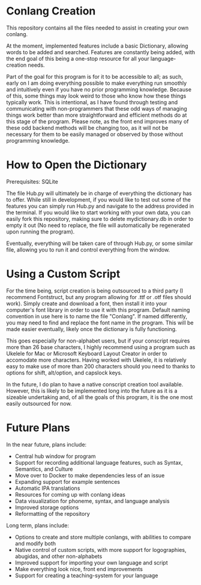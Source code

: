 # Conlang Creation

This repository contains all the files needed to assist in creating your own conlang.

At the moment, implemented features include a basic Dictionary, allowing words to be added and searched. Features are constantly being added, with the end goal of this being a one-stop resource for all your language-creation needs.

Part of the goal for this program is for it to be accessible to all; as such, early on I am doing everything possible to make everything run smoothly and intuitively even if you have no prior programming knowledge. Because of this, some things may look weird to those who know how these things typically work. This is intentional, as I have found through testing and communicating with non-programmers that these odd ways of managing things work better than more straightforward and efficient methods do at this stage of the program. Please note, as the front end  improves many of these odd backend methods will be changing too, as it will not be necessary for them to be easily managed or observed by those without programming knowledge. 

# How to Open the Dictionary
Prerequisites: SQLite

The file Hub.py will ultimately be in charge of everything the dictionary has to offer. While still in development, if you would like to test out some of the features you can simply run Hub.py and navigate to the address provided in the terminal. If you would like to start working with your own data, you can easily fork this repository, making sure to delete mydictionary.db in order to empty it out (No need to replace, the file will automatically be regenerated upon running the program).

Eventually, everything will be taken care of through Hub.py, or some similar file, allowing you to run it and control everything from the window.

# Using a Custom Script

For the time being, script creation is being outsourced to a third party (I recommend Fontstruct, but any program allowing for .ttf or .otf files should work). Simply create and download a font, then install it into your computer's font library in order to use it with this program. Default naming convention in use here is to name the file "Conlang". If named differently, you may need to find and replace the font name in the program. This will be made easier eventually, likely once the dictionary is fully functioning.

This goes especially for non-alphabet users, but if your conscript requires more than 26 base characters, I highly recommend using a program such as Ukelele for Mac or Microsoft Keyboard Layout Creator in order to accomodate more characters. Having worked with Ukelele, it is relatively easy to make use of more than 200 characters should you need to thanks to options for shift, alt/option, and capslock keys.

In the future, I do plan to have a native conscript creation tool available. However, this is likely to be implemented long into the future as it is a sizeable undertaking and, of all the goals of this program, it is the one most easily outsourced for now.

# Future Plans

In the near future, plans include:
* Central hub window for program
* Support for recording additional language features, such as Syntax, Semantics, and Culture
* Move over to Docker to make dependencies less of an issue
* Expanding support for example sentences
* Automatic IPA translations
* Resources for coming up with conlang ideas
* Data visualization for phoneme, syntax, and language analysis
* Improved storage options
* Reformatting of the repository

Long term, plans include:
* Options to create and store multiple conlangs, with abilities to compare and modify both
* Native control of custom scripts, with more support for logographies, abugidas, and other non-alphabets
* Improved support for importing your own language and script
* Make everything look nice, front end improvements
* Support for creating a teaching-system for your language

